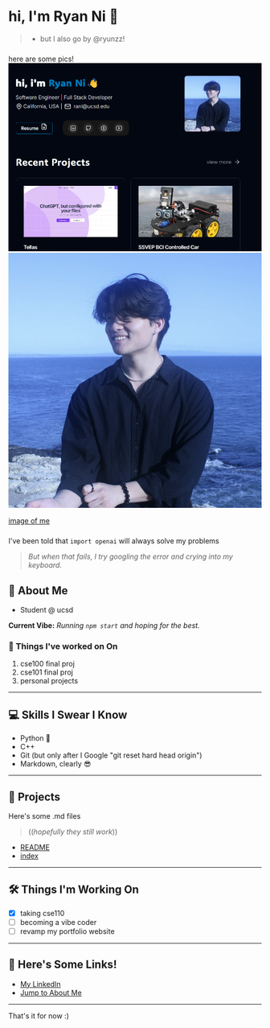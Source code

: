 # hi, I'm **Ryan Ni** 👋  
> - but I also go by @ryunzz!

###

here are some pics!
<img title="a title" alt="Alt text" src="./cse110-ss1.png">
![ryan img](./ryan.png "Ryan Ni!")

[image of me](https://ryan-ni.vercel.app/ryan.jpg)

###

I've been told that `import openai` will always solve my problems

> _But when that fails, I try googling the error and crying into my keyboard._

## 🧠 About Me

- Student @ ucsd   

**Current Vibe:** _Running `npm start` and hoping for the best._  

### 💼 Things I've worked on On
1. cse100 final proj
2. cse101 final proj
3. personal projects

---

## 💻 Skills I Swear I Know

- Python 🐍  
- C++ 
- Git (but only after I Google "git reset hard head origin")  
- Markdown, clearly 😎  

---

## 🚀 Projects

Here's some .md files
> ((*hopefully they still work*))

- [README](./README.md)  
- [index](./index.md)


---

## 🛠️ Things I'm Working On

- [x] taking cse110
- [ ] becoming a vibe coder 
- [ ] revamp my portfolio website

---

## 🔗 Here's Some Links!
- [My LinkedIn](https://www.linkedin.com/in/ryan-ni/)
- [Jump to About Me](#-about-me)

---

That's it for now :)

